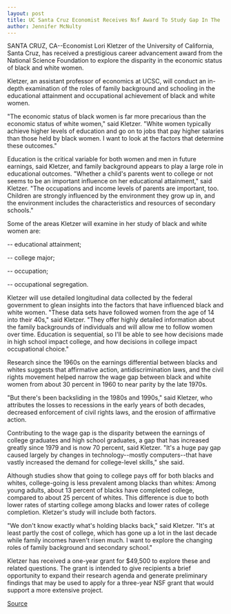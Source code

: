```yaml
---
layout: post
title: UC Santa Cruz Economist Receives Nsf Award To Study Gap In The  Economic Status Of Black And White Women
author: Jennifer McNulty
---
```


SANTA CRUZ, CA--Economist Lori Kletzer of the University of California,  Santa Cruz, has received a prestigious career advancement award from the  National Science Foundation to explore the disparity in the economic status  of black and white women.

Kletzer, an assistant professor of economics at UCSC, will conduct an  in-depth examination of the roles of family background and schooling in the  educational attainment and occupational achievement of black and white  women.

"The economic status of black women is far more precarious than the  economic status of white women," said Kletzer. "White women typically  achieve higher levels of education and go on to jobs that pay higher salaries  than those held by black women. I want to look at the factors that determine  these outcomes."

Education is the critical variable for both women and men in future  earnings, said Kletzer, and family background appears to play a large role in  educational outcomes. "Whether a child's parents went to college or not  seems to be an important influence on her educational attainment," said  Kletzer. "The occupations and income levels of parents are important, too.  Children are strongly influenced by the environment they grow up in, and the  environment includes the characteristics and resources of secondary  schools."

Some of the areas Kletzer will examine in her study of black and white  women are:

\-- educational attainment;

\-- college major;

\-- occupation;

\-- occupational segregation.

Kletzer will use detailed longitudinal data collected by the federal  government to glean insights into the factors that have influenced black and  white women. "These data sets have followed women from the age of 14 into  their 40s," said Kletzer. "They offer highly detailed information about the  family backgrounds of individuals and will allow me to follow women over  time. Education is sequential, so I'll be able to see how decisions made in  high school impact college, and how decisions in college impact occupational  choice."

Research since the 1960s on the earnings differential between blacks  and whites suggests that affirmative action, antidiscrimination laws, and  the civil rights movement helped narrow the wage gap between black and  white women from about 30 percent in 1960 to near parity by the late  1970s.

"But there's been backsliding in the 1980s and 1990s," said Kletzer,  who attributes the losses to recessions in the early years of both decades,  decreased enforcement of civil rights laws, and the erosion of affirmative  action.

Contributing to the wage gap is the disparity between the earnings of  college graduates and high school graduates, a gap that has increased greatly  since 1979 and is now 70 percent, said Kletzer. "It's a huge pay gap caused  largely by changes in technology--mostly computers--that have vastly  increased the demand for college-level skills," she said.

Although studies show that going to college pays off for both blacks  and whites, college-going is less prevalent among blacks than whites:  Among young adults, about 13 percent of blacks have completed college,  compared to about 25 percent of whites. This difference is due to both lower  rates of starting college among blacks and lower rates of college  completion. Kletzer's study will include both factors.

"We don't know exactly what's holding blacks back," said Kletzer. "It's  at least partly the cost of college, which has gone up a lot in the last decade  while family incomes haven't risen much. I want to explore the changing  roles of family background and secondary school."

Kletzer has received a one-year grant for $49,500 to explore these and  related questions. The grant is intended to give recipients a brief  opportunity to expand their research agenda and generate preliminary  findings that may be used to apply for a three-year NSF grant that would  support a more extensive project.

[Source](http://www1.ucsc.edu/news_events/press_releases/archive/97-98/01-98/010698-UCSC_economist_Lori.html "Permalink to 010698-UCSC_economist_Lori")